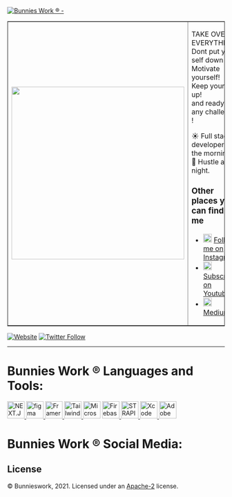 [![Bunnies Work ® - ](https://scontent-sin6-3.xx.fbcdn.net/v/t1.0-9/146153339_125159982770570_226644440636129033_o.png?_nc_cat=104&ccb=2&_nc_sid=e3f864&_nc_ohc=gtGmouBjZq0AX-0FL7g&_nc_ht=scontent-sin6-3.xx&oh=acda52f0972851291403e1ecad5e544a&oe=604670BD)](https://bunniesworks.web.app)

<table  border="1" cellspacing="0" cellpadding="0">
  <tr>
    <td style="border: 1">
      <img width="400" src="https://static.wikia.nocookie.net/vsbattles/images/b/b0/Bonnie2.gif/revision/latest/scale-to-width-down/340?cb=20180822133920" />
    </td>
    <td style="border: 1">
      <p>
      TAKE OVER EVERYTHING!<br/>
      Dont put your self down ! Motivate yourself! Keep yourself up! 
      <br/>
        and ready for any challenge !
      </p>
      <p>
        ☀️ Full stack developer in the morning.
        🌙 Hustle at night.
      </p>
      <h3>Other places you can find me</h3>
      <ul>
        <li>
          <img width="20" src="https://media4.giphy.com/media/QWpK88H1g9PtmtQly1/giphy.gif" /> <a href="https://www.instagram.com/bunnieswork/">Follow me on Instagram</a>
        </li>
        <li>
          <img width="20" src="https://cliply.co/wp-content/uploads/2019/07/371907120_YOUTUBE_ICON_TRANSPARENT_400.gif" /> <a href="https://www.youtube.com/channel/UC0QaDi9efWA8yIZkD8lTWhw">Subscribe on Youtube</a> 
        </li>
        <li>
          <img width="20" src="https://cdn4.iconfinder.com/data/icons/social-media-2210/24/Medium-512.png" /> <a href="https://medium.com/@bunniesworkr">Medium.</a>
        </li>
      </ul>
    </td>
  </tr>
</table>

[![Website](https://img.shields.io/website?label=BunniesWork.com&style=for-the-badge&url=https%3A%2F%2Fbunniesworks.web.app)](https://bunniesworks.web.app)
[![Twitter Follow](https://img.shields.io/twitter/follow/BunniesWork?color=1DA1F2&logo=twitter&style=for-the-badge)](https://twitter.com/intent/follow?original_referer=https%3A%2F%2Fgithub.com%2FBunniesWork&screen_name=BuniesWork)

---

<h1 align="left">Bunnies Work ® Languages and Tools: </h1> 
  
<a href="https://nextjs.org" target="_blank"> <img src="https://www.honext.io/static/images/next_logo.png" alt="NEXT.JS" width="40" height="40"/> </a> <a href="https://www.figma.com/" target="_blank"> <img src="https://www.vectorlogo.zone/logos/figma/figma-icon.svg" alt="figma" width="40" height="40"/> </a> <a href="https://www.framer.com" target="_blank"> <img src="https://i.pinimg.com/originals/ef/c3/be/efc3be8fbc411bc8b469e00e8a37d21b.png" alt="Framer" width="40" height="40"/> </a> <a href="https://tailwindcss.com" target="_blank"> <img src="https://symbols.getvecta.com/stencil_97/3_tailwind-css-icon.43c02f69bf.png" alt="Tailwindcss" width="40" height="40"/> </a> <a href="https://code.visualstudio.com" target="_blank"> <img src="https://user-images.githubusercontent.com/674621/71187801-14e60a80-2280-11ea-94c9-e56576f76baf.png" alt="Microsoft VSCODE" width="40" height="40"/></a> <a href="https://firebase.google.com/" target="_blank"> <img src="https://cdn4.iconfinder.com/data/icons/google-i-o-2016/512/google_firebase-2-512.png" alt="Firebase" width="40" height="40"/> </a> <a href="https://strapi.io" target="_blank"> <img src="https://cdn.ireland.production.livestorm.io/uploads/organization/avatar/882e1503-2656-4027-980f-758580766a2a/size_120x120_94540bf1-2162-4302-a2f7-6aecb573e2c7.png?v=1590668279" alt="STRAPI" width="40" height="40"/> </a> <a href="https://developer.apple.com/xcode/" target="_blank"> <img src="https://upload.wikimedia.org/wikipedia/en/0/0c/Xcode_icon.png" alt="Xcode" width="40" height="40"/> </a> <a href="https://www.adobe.com/" target="_blank"> <img src="https://premierepro.net/wp-content/uploads/2020/12/Creative-Cloud-512.png" alt="Adobe Creative" width="40" height="40"/> </a>

<h1 align="left">Bunnies Work ® Social Media: </h1> 

## License

© Bunnieswork, 2021. Licensed under an [Apache-2](LICENSE) license.

